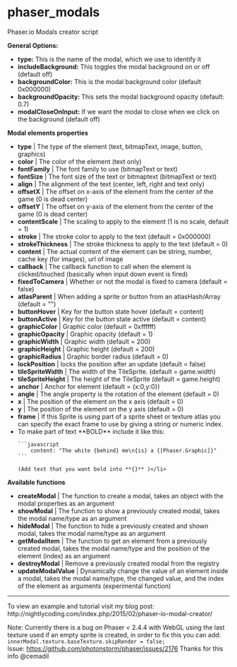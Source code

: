 # phaser_modals
Phaser.io Modals creator script

<strong>General Options:</strong>

<ul>
	<li><strong>type:</strong> This is the name of the modal, which we use to identify it</li>
	<li><strong>includeBackground:</strong> This toggles the modal background on or off (default off)</li>
	<li><strong>backgroundColor:</strong> This is the modal background color (default 0x000000)</li>
	<li><strong>backgroundOpacity: </strong> This sets the modal background opacity (default: 0.7)</li>
	<li><strong>modalCloseOnInput:</strong> If we want the modal to close when we click on the background (default off)</li>
</ul>

<strong>Modal elements properties</strong>

<ul>
	<li><strong>type</strong> | The type of the element (text, bitmapText, image, button, graphics)</li>
	<li><strong>color</strong> | The color of the element (text only)</li>
	<li><strong>fontFamily</strong> | The font family to use (bitmapText or text)</li>
	<li><strong>fontSize</strong> | The font size of the text or bitmaptext (bitmapText or text)</li>
	<li><strong>align</strong> | The alignment of the text (center, left, right and text only)</li>
	<li><strong>offsetX</strong> | The offset on x-axis of the element from the center of the game (0 is dead center)</li>	<li><strong>offsetY</strong> | The offset on y-axis of the element from the center of the game (0 is dead center)</li>	<li><strong>contentScale</strong> | The scaling to apply to the element (1 is no scale, default = 1)</li>
	<li><strong>stroke</strong> | The stroke color to apply to the text (default = 0x000000)</li>
	<li><strong>strokeThickness</strong> | The stroke thickness to apply to the text (default = 0)</li>
	<li><strong>content</strong> | The actual content of the element can be string, number, cache key (for images), url of image</li>
	<li><strong>callback</strong> | The callback function to call when the element is clicked/touched (basically when input down event is fired)</li>
	<li><strong>fixedToCamera</strong> | Whether or not the modal is fixed to camera (default = false)</li>
	<li><strong>atlasParent</strong> | When adding a sprite or button from an atlasHash/Array (default = "")</li>
	<li><strong>buttonHover</strong> | Key for the button state  hover (default = content)</li>
	<li><strong>buttonActive</strong> | Key for the button state active (default = content)</li>
	<li><strong>graphicColor</strong> | Graphic color (default = 0xffffff)</li>
	<li><strong>graphicOpacity</strong> | Graphic opacity (default = 1)</li>
	<li><strong>graphicWidth</strong> | Graphic width (default = 200)</li>
	<li><strong>graphicHeight</strong> | Graphic height (default = 200)</li>
	<li><strong>graphicRadius</strong> | Graphic border radius (default = 0)</li>
	<li><strong>lockPosition</strong> | locks the position after an update (default = false)</li>
	<li><strong>tileSpriteWidth</strong> | The width of the TileSprite. (default = game.width)</li>
	<li><strong>tileSpriteHeight</strong> | The height of the TileSprite (default = game.height)</li>
	<li><strong>anchor</strong> | Anchor for element (default = {x:0,y:0})</li>
	<li><strong>angle</strong> | The angle property is the rotation of the element (default = 0)</li>
	<li><strong>x</strong> | The position of the element on the x axis (default = 0)</li>
	<li><strong>y</strong> | The position of the element on the y axis (default = 0)</li>
	<li><strong>frame</strong> | If this Sprite is using part of a sprite sheet or texture atlas you
	    can specify the exact frame to use by giving a string or numeric index. </li>
	<li>To make part of text **BOLD** include it like this: 
	
	```javascript
		content: "The white {behind} me\n{is} a {[Phaser.Graphic]}"
	```
	
	(Add text that you want bold into **{}** )</li>
</ul>

<strong>Available functions</strong>

<ul>
	<li><strong>createModal</strong> | The function to create a modal, takes an object with the modal properties as an argument</li>
	<li><strong>showModal</strong> | The function to show a previously created modal, takes the modal name/type as an argument</li>
	<li><strong>hideModal</strong> | The function to hide a previously created and shown modal, takes the modal name/type as an argument</li>
	<li><strong>getModalItem</strong> | The function to get an element from a previously created modal, takes the modal name/type and the position of the element (index) as an argument</li>
	<li><strong>destroyModal</strong> | Remove a previously created modal from the registry</li>
	<li><strong>updateModalValue</strong> | Dynamically change the value of an element inside a modal, takes the modal name/type, the changed value, and the index of the element as arguments (experimental function)</li>
</ul>

<hr>
To view an example and tutorial visit my blog post: http://nightlycoding.com/index.php/2015/02/phaser-io-modal-creator/

Note: Currently there is a bug on Phaser < 2.4.4 with WebGL using the last texture used if an empty sprite is created, in order to fix this you can add: ``` innerModal.texture.baseTexture.skipRender = false; ```
<br>Issue: https://github.com/photonstorm/phaser/issues/2176
Thanks for this info @cemadil
